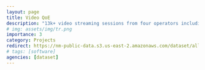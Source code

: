 ```yaml
---
layout: page
title: Video QoE
description: "13k+ video streaming sessions from four operators including the video QoE ground truth"
# img: assets/img/tr.png
importance: 3
category: Projects
redirect: https://nm-public-data.s3.us-east-2.amazonaws.com/dataset/all_traffic_time_10.pkl
# tags: [software]
agencies: [dataset]
---
```


